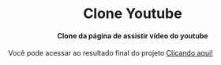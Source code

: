<h1 align="center">Clone Youtube</h1>
<h4 align="center">Clone da página de assistir vídeo do youtube</h4>

Você pode acessar ao resultado final do projeto <a href="https://youtube-page-two.vercel.app/">Clicando aqui!</a>
